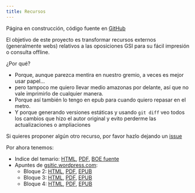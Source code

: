```yaml
---
title: Recursos
---
```

<div class="alert">
Página en construcción, código fuente en <a href="https://github.com/s-nt-s/GSI">GitHub</a>
</div>

El objetivo de este proyecto es transformar recursos externos (generalmente webs)
relativos a las oposiciones GSI para su fácil impresión o consulta offline.

¿Por qué?

* Porque, aunque parezca mentira en nuestro gremio, a veces es mejor usar papel...
* pero tampoco me quiero llevar medio amazonas por delante, así que no vale imprimirlo de cualquier manera.
* Porque así también lo tengo en epub para cuando quiero repasar en el metro.
* Y porque generando versiones estáticas y usando `git diff` veo todos los cambios que hizo el autor original y evito perderme las actualizaciones o ampliaciones

Si quieres proponer algún otro recurso, por favor hazlo dejando un [issue](https://github.com/s-nt-s/GSI/issues)

Por ahora tenemos:

* Indice del temario: [HTML](temario.html), [PDF](temario.pdf), [BOE fuente](http://boe.es/diario_boe/txt.php?id=BOE-A-2018-1169)
* Apuntes de [gsitic.wordpress.com](https://gsitic.wordpress.com):
  * Bloque 2: [HTML](gsitic.wordpress.com/bloque_2.html), [PDF](gsitic.wordpress.com/bloque_2.pdf), [EPUB](gsitic.wordpress.com/bloque_2.epub)
  * Bloque 3: [HTML](gsitic.wordpress.com/bloque_3.html), [PDF](gsitic.wordpress.com/bloque_3.pdf), [EPUB](gsitic.wordpress.com/bloque_3.epub)
  * Bloque 4: [HTML](gsitic.wordpress.com/bloque_4.html), [PDF](gsitic.wordpress.com/bloque_4.pdf), [EPUB](gsitic.wordpress.com/bloque_4.epub)
